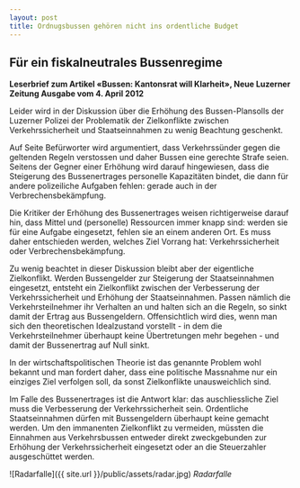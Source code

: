 ```yaml
---
layout: post
title: Ordnugsbussen gehören nicht ins ordentliche Budget
---
```


## Für ein fiskalneutrales Bussenregime 
**Leserbrief zum Artikel «Bussen: Kantonsrat will Klarheit», Neue Luzerner Zeitung Ausgabe vom 4. April 2012**

Leider wird in der Diskussion über die Erhöhung des Bussen-Plansolls der Luzerner Polizei der Problematik der Zielkonflikte zwischen Verkehrssicherheit und Staatseinnahmen zu wenig Beachtung geschenkt.

Auf Seite Befürworter wird argumentiert, dass Verkehrssünder gegen die geltenden Regeln verstossen und daher Bussen eine gerechte Strafe seien. Seitens der Gegner einer Erhöhung wird darauf hingewiesen, dass die Steigerung des Bussenertrages personelle Kapazitäten bindet, die dann für andere polizeiliche Aufgaben fehlen: gerade auch in der Verbrechensbekämpfung.

Die Kritiker der Erhöhung des Bussenertrages weisen richtigerweise darauf hin, dass Mittel und (personelle) Ressourcen immer knapp sind: werden sie für eine Aufgabe eingesetzt, fehlen sie an einem anderen Ort. Es muss daher entschieden werden, welches Ziel Vorrang hat: Verkehrssicherheit oder Verbrechensbekämpfung.

Zu wenig beachtet in dieser Diskussion bleibt aber der eigentliche Zielkonflikt. Werden Bussengelder zur Steigerung der Staatseinnahmen eingesetzt, entsteht ein Zielkonflikt zwischen der Verbesserung der Verkehrssicherheit und Erhöhung der Staatseinnahmen. Passen nämlich die Verkehrsteilnehmer ihr Verhalten an und halten sich an die Regeln, so sinkt damit der Ertrag aus Bussengeldern. Offensichtlich wird dies, wenn man sich den theoretischen Idealzustand vorstellt - in dem die Verkehrsteilnehmer überhaupt keine Übertretungen mehr begehen - und damit der Bussenertrag auf Null sinkt.

In der wirtschaftspolitischen Theorie ist das genannte Problem wohl bekannt und man fordert daher, dass eine politische Massnahme nur ein einziges Ziel verfolgen soll, da sonst Zielkonflikte unausweichlich sind.

Im Falle des Bussenertrages ist die Antwort klar: das auschliessliche Ziel muss die Verbesserung der Verkehrssicherheit sein. Ordentliche Staatseinnahmen dürfen mit Bussengeldern überhaupt keine gemacht werden. Um den immanenten Zielkonflikt zu vermeiden, müssten die Einnahmen aus Verkehrsbussen entweder direkt zweckgebunden zur Erhöhung der Verkehrssicherheit eingesetzt oder an die Steuerzahler ausgeschüttet werden.

![Radarfalle]({{ site.url }}/public/assets/radar.jpg)
*Radarfalle*
